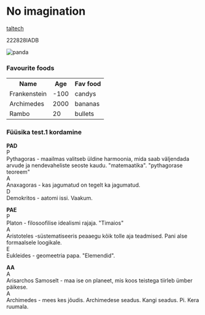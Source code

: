 # **No imagination**

<a href="https://taltech.ee/">taltech</a>

222828IADB

 <img src="https://f10.pmo.ee/CP0JHIa02B0zsIIpTy11Hq0QNlw=/fit-in/2560x2560/filters:no_upscale()/nginx/o/2016/09/07/5803141t1hb18a.jpg" alt="panda"> 


<h3>Favourite foods</h3>
 <table>
  <tr>
    <th>Name</th>
    <th>Age</th>
    <th>Fav food</th>
  </tr>
  <tr>
    <td>Frankenstein</td>
    <td>-100</td>
    <td>candys</td>
  </tr>
  <tr>
    <td>Archimedes</td>
    <td>2000</td>
    <td>bananas</td>
  </tr>
  <tr>
    <td>Rambo</td>
    <td>20</td>
    <td>bullets</td>
  </tr>
</table> 


<h3>Füüsika test.1 kordamine</h3>
<html>
<body>

<p><b>PAD</b><br>P<br>Pythagoras - maailmas valitseb üldine harmoonia, mida saab väljendada arvude ja nendevaheliste seoste kaudu. "matemaatika".
 "pythagorase teoreem"<br>A<br>Anaxagoras - kas jagumatud on tegelt ka jagumatud.<br>D<br>Demokritos - aatomi issi. Vaakum.<br>
 </p>
<p><b>PAE</b><br>P<br>Platon - filosoofilise idealismi rajaja. "Timaios"<br>A<br>Aristoteles -süstematiseeris peaaegu kõik tolle aja teadmised.
 Pani alse formaalsele loogikale.<br>E<br>Eukleides - geomeetria papa. "Elemendid".</p>
<p><b>AA</b><br>A<br>Arisarchos Samoselt - maa ise on planeet, mis koos teistega tiirleb ümber päikese.<br>A<br>Archimedes - mees kes jõudis. Archimedese seadus. Kangi seadus. Pi. Kera ruumala.</p>
</body>
</html>


